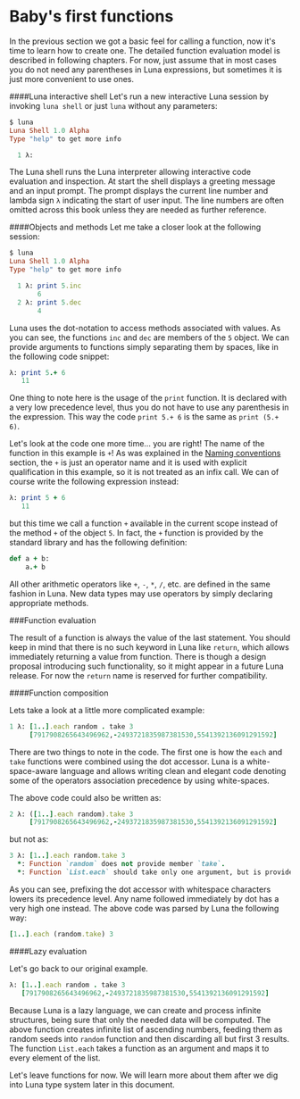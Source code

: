 # Baby's first functions

In the previous section we got a basic feel for calling a function, now it's time to learn how to create one. The detailed function evaluation model is described in following chapters. For now, just assume that in most cases you do not need any parentheses in Luna expressions, but sometimes it is just more convenient to use ones.


####Luna interactive shell
Let's run a new interactive Luna session by invoking `luna shell` or just `luna` without any parameters:

```ruby
$ luna
Luna Shell 1.0 Alpha
Type "help" to get more info

  1 λ:
```

The Luna shell runs the Luna interpreter allowing interactive code evaluation and inspection. At start the shell displays a greeting message and an input prompt. The prompt displays the current line number and lambda sign `λ` indicating the start of user input. The line numbers are often omitted across this book unless they are needed as further reference.

####Objects and methods
Let me take a closer look at the following session:

```ruby
$ luna
Luna Shell 1.0 Alpha
Type "help" to get more info

  1 λ: print 5.inc
       6
  2 λ: print 5.dec
       4
```

Luna uses the dot-notation to access methods associated with values. As you can see, the functions `inc` and `dec` are members of the `5` object. We can provide arguments to functions simply separating them by spaces, like in the following code snippet:

```ruby
λ: print 5.+ 6
   11
```

One thing to note here is the usage of the `print` function. It is declared with a very low precedence level, thus you do not have to use any parenthesis in the expression. This way the code `print 5.+ 6` is the same as `print (5.+ 6)`.

Let's look at the code one more time… you are right! The name of the function in this example is `+`! As was explained in the [Naming conventions](#naming_conventions) section, the `+` is just an operator name and it is used with explicit qualification in this example, so it is not treated as an infix call. We can of course write the following expression instead:

```ruby
λ: print 5 + 6
   11
```

but this time we call a function `+` available in the current scope instead of the method `+` of the object `5`. In fact, the `+` function is provided by the standard library and has the following definition:

```ruby
def a + b:
    a.+ b
```

All other arithmetic operators like `+`, `-`, `*`, `/`, etc. are defined in the same fashion in Luna. New data types may use operators by simply declaring appropriate methods.


###Function evaluation

The result of a function is always the value of the last statement. You should keep in mind that there is no such keyword in Luna like `return`, which allows immediately returning a value from function. There is though a design proposal introducing such functionality, so it might appear in a future Luna release. For now the `return` name is reserved for further compatibility.

####Function composition

Lets take a look at a little more complicated example:

```ruby
1 λ: [1..].each random . take 3
     [7917908265643496962,-2493721835987381530,5541392136091291592]
```

There are two things to note in the code. The first one is how the `each` and `take` functions were combined using the dot accessor. Luna is a white-space-aware language and allows writing clean and elegant code denoting some of the operators association precedence by using white-spaces.

The above code could also be written as:

```ruby
2 λ: ([1..].each random).take 3
     [7917908265643496962,-2493721835987381530,5541392136091291592]
```

but not as:

```ruby
3 λ: [1..].each random.take 3
  *: Function `random` does not provide member `take`.
  *: Function `List.each` should take only one argument, but is provided with two.
```

As you can see, prefixing the dot accessor with whitespace characters lowers its precedence level. Any name followed immediately by dot has a very high one instead. The above code was parsed by Luna the following way:

```ruby
[1..].each (random.take) 3
```

####Lazy evaluation

Let's go back to our original example.

```ruby
λ: [1..].each random . take 3
   [7917908265643496962,-2493721835987381530,5541392136091291592]
```

Because Luna is a lazy language, we can create and process infinite structures, being sure that only the needed data will be computed. The above function creates infinite list of ascending numbers, feeding them as random seeds into `random` function and then discarding all but first 3 results. The function `List.each` takes a function as an argument and maps it to every element of the list.

Let's leave functions for now. We will learn more about them after we dig into Luna type system later in this document.
